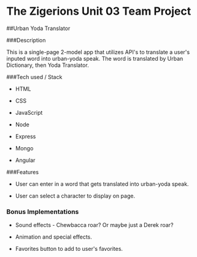 # The Zigerions Unit 03 Team Project

##Urban Yoda Translator

###Description

This is a single-page 2-model app that utilizes API's to translate a user's inputed word into urban-yoda speak. The word is translated by Urban Dictionary, then Yoda Translator. 


###Tech used / Stack

- HTML

- CSS 

- JavaScript

- Node

- Express

- Mongo

- Angular



###Features

- User can enter in a word that gets translated into urban-yoda speak.

- User can select a character to display on page. 


### Bonus Implementations

- Sound effects - Chewbacca roar? Or maybe just a Derek roar?

- Animation and special effects. 

- Favorites button to add to user's favorites.


